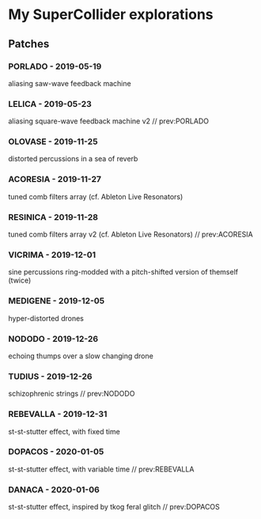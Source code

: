 # My SuperCollider explorations

## Patches

### PORLADO - 2019-05-19 
aliasing saw-wave feedback machine

### LELICA - 2019-05-23 
aliasing square-wave feedback machine v2 // prev:PORLADO

### OLOVASE - 2019-11-25 
distorted percussions in a sea of reverb

### ACORESIA - 2019-11-27 
tuned comb filters array (cf. Ableton Live Resonators)

### RESINICA - 2019-11-28 
tuned comb filters array v2 (cf. Ableton Live Resonators) // prev:ACORESIA

### VICRIMA - 2019-12-01 
sine percussions ring-modded with a pitch-shifted version of themself (twice)

### MEDIGENE - 2019-12-05 
hyper-distorted drones

### NODODO - 2019-12-26 
echoing thumps over a slow changing drone

### TUDIUS - 2019-12-26 
schizophrenic strings // prev:NODODO

### REBEVALLA - 2019-12-31 
st-st-stutter effect, with fixed time

### DOPACOS - 2020-01-05 
st-st-stutter effect, with variable time // prev:REBEVALLA

### DANACA - 2020-01-06 
st-st-stutter effect, inspired by tkog feral glitch // prev:DOPACOS
